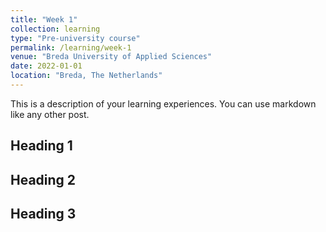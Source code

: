 ```yaml
---
title: "Week 1"
collection: learning
type: "Pre-university course"
permalink: /learning/week-1
venue: "Breda University of Applied Sciences"
date: 2022-01-01
location: "Breda, The Netherlands"
---
```


This is a description of your learning experiences. You can use markdown like any other post.

## Heading 1

## Heading 2

## Heading 3

